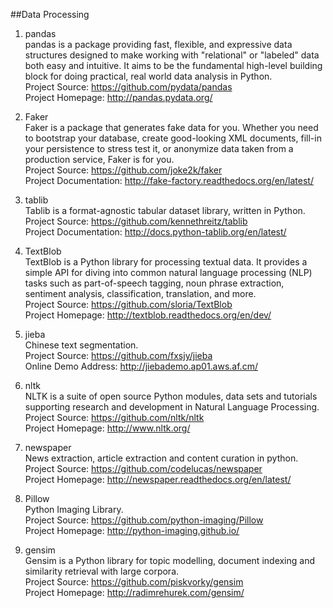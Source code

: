 ##Data Processing  

1. pandas  
pandas is a package providing fast, flexible, and expressive data structures designed to make working with "relational" or "labeled" data both easy and intuitive. It aims to be the fundamental high-level building block for doing practical, real world data analysis in Python.  
Project Source: https://github.com/pydata/pandas  
Project Homepage: http://pandas.pydata.org/ 

1. Faker  
Faker is a package that generates fake data for you. Whether you need to bootstrap your database, create good-looking XML documents, fill-in your persistence to stress test it, or anonymize data taken from a production service, Faker is for you.  
Project Source: https://github.com/joke2k/faker  
Project Documentation: http://fake-factory.readthedocs.org/en/latest/

1. tablib  
Tablib is a format-agnostic tabular dataset library, written in Python.  
Project Source: https://github.com/kennethreitz/tablib  
Project Documentation: http://docs.python-tablib.org/en/latest/

1. TextBlob  
TextBlob is a Python library for processing textual data. It provides a simple API for diving into common natural language processing (NLP) 
tasks such as part-of-speech tagging, noun phrase extraction, sentiment analysis, classification, translation, and more.  
Project Source: https://github.com/sloria/TextBlob  
Project Homepage: http://textblob.readthedocs.org/en/dev/ 

1. jieba   
Chinese text segmentation.  
Project Source: https://github.com/fxsjy/jieba  
Online Demo Address: http://jiebademo.ap01.aws.af.cm/  

1. nltk  
NLTK is a suite of open source Python modules, data sets and tutorials supporting research and development in Natural Language Processing.  
Project Source: https://github.com/nltk/nltk  
Project Homepage: http://www.nltk.org/  

1. newspaper  
News extraction, article extraction and content curation in python.  
Project Source: https://github.com/codelucas/newspaper  
Project Homepage: http://newspaper.readthedocs.org/en/latest/ 

1. Pillow  
Python Imaging Library.  
Project Source: https://github.com/python-imaging/Pillow   
Project Homepage: http://python-imaging.github.io/

1. gensim  
Gensim is a Python library for topic modelling, document indexing and similarity retrieval with large corpora.   
Project Source: https://github.com/piskvorky/gensim  
Project Homepage: http://radimrehurek.com/gensim/  
 